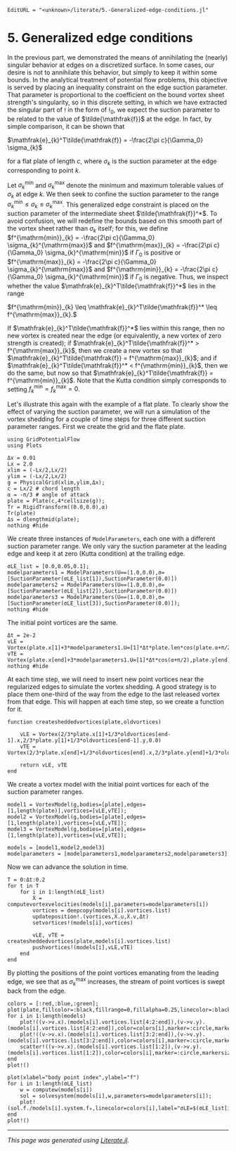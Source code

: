 ```@meta
EditURL = "<unknown>/literate/5.-Generalized-edge-conditions.jl"
```

# 5. Generalized edge conditions

In the previous part, we demonstrated the means of annihilating the (nearly) singular behavior at edges on a discretized surface. In some cases, our desire is not to annihilate this behavior, but simply to keep it within some bounds. In the analytical treatment of potential flow problems, this objective is served by placing an inequality constraint on the edge suction parameter. That parameter is proportional to the coefficient on the bound vortex sheet strength's singularity, so in this discrete setting, in which we have extracted the singular part of $\mathfrak{f}$ in the form of $\mathfrak{f}_0$, we expect the suction parameter to be related to the value of $\tilde{\mathfrak{f}}$ at the edge. In fact, by simple comparison, it can be shown that

$\mathfrak{e}_{k}^T\tilde{\mathfrak{f}} = -\frac{2\pi c}{\Gamma_0} \sigma_{k}$

for a flat plate of length $c$, where $\sigma_{k}$ is the suction parameter at the edge corresponding to point $k$.

Let $\sigma_{k}^{\mathrm{min}}$ and $\sigma_{k}^{\mathrm{max}}$ denote the minimum and maximum tolerable values of $\sigma_{k}$ at edge $k$. We then seek to confine the suction parameter to the range $\sigma_{k}^{\mathrm{min}} \leq \sigma_{k} \leq \sigma_{k}^{\mathrm{max}}$. This generalized edge constraint is placed on the suction parameter of the intermediate sheet $\tilde{\mathfrak{f}}^*$. To avoid confusion, we will redefine the bounds based on this smooth part of the vortex sheet rather than $\sigma_{k}$ itself; for this, we define $f^{\mathrm{min}}_{k} = -\frac{2\pi c}{\Gamma_0} \sigma_{k}^{\mathrm{max}}$ and $f^{\mathrm{max}}_{k} = -\frac{2\pi c}{\Gamma_0} \sigma_{k}^{\mathrm{min}}$ if $\Gamma_0$ is positive or $f^{\mathrm{max}}_{k} = -\frac{2\pi c}{\Gamma_0} \sigma_{k}^{\mathrm{max}}$ and $f^{\mathrm{min}}_{k} = -\frac{2\pi c}{\Gamma_0} \sigma_{k}^{\mathrm{min}}$ if $\Gamma_0$ is negative. Thus, we inspect whether the value $\mathfrak{e}_{k}^T\tilde{\mathfrak{f}}^*$ lies in the range

$f^{\mathrm{min}}_{k} \leq \mathfrak{e}_{k}^T\tilde{\mathfrak{f}}^* \leq f^{\mathrm{max}}_{k}.$

If $\mathfrak{e}_{k}^T\tilde{\mathfrak{f}}^*$ lies within this range, then no new vortex is created near the edge (or equivalently, a new vortex of zero strength is created); if $\mathfrak{e}_{k}^T\tilde{\mathfrak{f}}^* > f^{\mathrm{max}}_{k}$, then we create a new vortex so that $\mathfrak{e}_{k}^T\tilde{\mathfrak{f}} = f^{\mathrm{max}}_{k}$; and if $\mathfrak{e}_{k}^T\tilde{\mathfrak{f}}^* < f^{\mathrm{min}}_{k}$, then we do the same, but now so that $\mathfrak{e}_{k}^T\tilde{\mathfrak{f}} = f^{\mathrm{min}}_{k}$. Note that the Kutta condition simply corresponds to setting $f^{\mathrm{min}}_{k} = f^{\mathrm{max}}_{k} = 0$.

Let's illustrate this again with the example of a flat plate. To clearly show the effect of varying the suction parameter, we will run a simulation of the vortex shedding for a couple of time steps for three different suction parameter ranges. First we create the grid and the flate plate.
```@setup 5.-Generalized-edge-conditions
using GridPotentialFlow
using Plots
```

```@example 5.-Generalized-edge-conditions
Δx = 0.01
Lx = 2.0
xlim = (-Lx/2,Lx/2)
ylim = (-Lx/2,Lx/2)
g = PhysicalGrid(xlim,ylim,Δx);
c = Lx/2 # chord length
α = -π/3 # angle of attack
plate = Plate(c,4*cellsize(g));
Tr = RigidTransform((0.0,0.0),α)
Tr(plate)
Δs = dlengthmid(plate);
nothing #hide
```

We create three instances of `ModelParameters`, each one with a different suction parameter range. We only vary the suction parameter at the leading edge and keep it at zero (Kutta condition) at the trailing edge.

```@example 5.-Generalized-edge-conditions
σLE_list = [0.0,0.05,0.1];
modelparameters1 = ModelParameters(U∞=(1.0,0.0),σ=[SuctionParameter(σLE_list[1]),SuctionParameter(0.0)])
modelparameters2 = ModelParameters(U∞=(1.0,0.0),σ=[SuctionParameter(σLE_list[2]),SuctionParameter(0.0)])
modelparameters3 = ModelParameters(U∞=(1.0,0.0),σ=[SuctionParameter(σLE_list[3]),SuctionParameter(0.0)]);
nothing #hide
```

The initial point vortices are the same.

```@example 5.-Generalized-edge-conditions
Δt = 2e-2
vLE = Vortex(plate.x[1]+3*modelparameters1.U∞[1]*Δt*plate.len*cos(plate.α+π/2),plate.y[1]+3*modelparameters1.U∞[1]*Δt*plate.len*sin(plate.α+π/2),0.0);
vTE = Vortex(plate.x[end]+3*modelparameters1.U∞[1]*Δt*cos(α+π/2),plate.y[end]+3*Δt*modelparameters1.U∞[1]*sin(α+π/2),0.0);
nothing #hide
```

At each time step, we will need to insert new point vortices near the regularized edges to simulate the vortex shedding. A good strategy is to place them one-third of the way from the edge to the last released vortex from that edge. This will happen at each time step, so we create a function for it.

```@example 5.-Generalized-edge-conditions
function createsheddedvortices(plate,oldvortices)

    vLE = Vortex(2/3*plate.x[1]+1/3*oldvortices[end-1].x,2/3*plate.y[1]+1/3*oldvortices[end-1].y,0.0)
    vTE = Vortex(2/3*plate.x[end]+1/3*oldvortices[end].x,2/3*plate.y[end]+1/3*oldvortices[end].y,0.0)

    return vLE, vTE
end
```

We create a vortex model with the initial point vortices for each of the suction parameter ranges.

```@example 5.-Generalized-edge-conditions
model1 = VortexModel(g,bodies=[plate],edges=[1,length(plate)],vortices=[vLE,vTE]);
model2 = VortexModel(g,bodies=[plate],edges=[1,length(plate)],vortices=[vLE,vTE]);
model3 = VortexModel(g,bodies=[plate],edges=[1,length(plate)],vortices=[vLE,vTE]);

models = [model1,model2,model3]
modelparameters = [modelparameters1,modelparameters2,modelparameters3]
```

Now we can advance the solution in time.

```@example 5.-Generalized-edge-conditions
T = 0:Δt:0.2
for t in T
    for i in 1:length(σLE_list)
        Ẋ = computevortexvelocities(models[i],parameters=modelparameters[i])
        vortices = deepcopy(models[i].vortices.list)
        updateposition!.(vortices,Ẋ.u,Ẋ.v,Δt)
        setvortices!(models[i],vortices)

        vLE, vTE = createsheddedvortices(plate,models[i].vortices.list)
        pushvortices!(models[i],vLE,vTE)
    end
end
```

By plotting the positions of the point vortices emanating from the leading edge, we see that as $\sigma_{k}^{\mathrm{max}}$ increases, the stream of point vortices is swept back from the edge.

```@example 5.-Generalized-edge-conditions
colors = [:red,:blue,:green];
plot(plate,fillcolor=:black,fillrange=0,fillalpha=0.25,linecolor=:black,linewidth=2,xlabel="x",ylabel="y")
for i in 1:length(models)
    plot!((v->v.x).(models[i].vortices.list[4:2:end]),(v->v.y).(models[i].vortices.list[4:2:end]),color=colors[i],marker=:circle,markersize=2)
    plot!((v->v.x).(models[i].vortices.list[3:2:end]),(v->v.y).(models[i].vortices.list[3:2:end]),color=colors[i],marker=:circle,markersize=2)
    scatter!((v->v.x).(models[i].vortices.list[1:2]),(v->v.y).(models[i].vortices.list[1:2]),color=colors[i],marker=:circle,markersize=2,label="σLE=$(σLE_list[i])")
end
plot!()
```

```@example 5.-Generalized-edge-conditions
plot(xlabel="body point index",ylabel="f̃")
for i in 1:length(σLE_list)
    w = computew(models[i])
    sol = solvesystem(models[i],w,parameters=modelparameters[i]);
    plot!(sol.f./models[i].system.f₀,linecolor=colors[i],label="σLE=$(σLE_list[i])")
end
plot!()
```

---

*This page was generated using [Literate.jl](https://github.com/fredrikekre/Literate.jl).*

